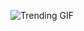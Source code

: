 
<!-- GIF_SECTION -->
![Trending GIF](https://media1.giphy.com/media/v1.Y2lkPThiYjIxNzcyc2V3bWN3eGhkajMzdmR4cnJ5ejVheDk3YXpoMjk5ZTU1aTdnYzRsYSZlcD12MV9naWZzX3NlYXJjaCZjdD1n/L1R1tvI9svkIWwpVYr/giphy.gif)
<!-- END_GIF_SECTION -->
